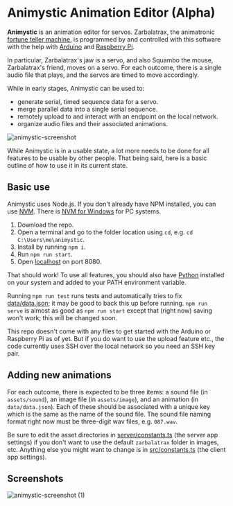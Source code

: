 # Animystic Animation Editor (Alpha)
**Animystic** is an animation editor for servos. Zarbalatrax, the animatronic [fortune teller machine](https://en.wikipedia.org/wiki/Fortune_teller_machine), is programmed by and controlled with this software with the help with [Arduino](https://www.arduino.cc/) and [Raspberry Pi](https://www.raspberrypi.com/).

In particular, Zarbalatrax's jaw is a servo, and also Squambo the mouse, Zarbalatrax's friend, moves on a servo. For each outcome, there is a single audio file that plays, and the servos are timed to move accordingly.

While in early stages, Animystic can be used to:

 - generate serial, timed sequence data for a servo.
 - merge parallel data into a single serial sequence.
 - remotely upload to and interact with an endpoint on the local network.
 - organize audio files and their associated animations.

![animystic-screenshot](https://github.com/laura-a-n-n/animystic/assets/100505614/47d2c044-6edb-4037-9b4c-aaae66fda278)

While Animystic is in a usable state, a lot more needs to be done for all features to be usable by other people. That being said, here is a basic outline of how to use it in its current state.

## Basic use

Animystic uses Node.js. If you don't already have NPM installed, you can use [NVM](https://docs.npmjs.com/downloading-and-installing-node-js-and-npm). There is [NVM for Windows](https://github.com/coreybutler/nvm-windows) for PC systems.

1. Download the repo.
2. Open a terminal and go to the folder location using `cd`, e.g. `cd C:\Users\me\animystic`.
3. Install by running `npm i`.
4. Run `npm run start`.
5. Open [localhost](http://localhost:8080) on port 8080.

That should work! To use all features, you should also have [Python](https://www.python.org/) installed on your system and added to your PATH environment variable.

Running `npm run test` runs tests and automatically tries to fix [data/data.json](data/data.json); it may be good to back this up before running. `npm run serve` is almost as good as `npm run start` except that (right now) saving won't work; this will be changed soon.

This repo doesn't come with any files to get started with the Arduino or Raspberry Pi as of yet. But if you do want to use the upload feature etc., the code currently uses SSH over the local network so you need an SSH key pair.

## Adding new animations

For each outcome, there is expected to be three items: a sound file (in `assets/sound`), an image file (in `assets/image`), and an animation (in `data/data.json`). Each of these should be associated with a unique key which is the same as the name of the sound file. The sound file naming format right now must be three-digit wav files, e.g. `087.wav`.

Be sure to edit the asset directories in [server/constants.ts](server/constants.ts) (the server app settings) if you don't want to use the default `zarbalatrax` folder in images, etc. Anything else you might want to change is in [src/constants.ts](src/constants.ts) (the client app settings). 

## Screenshots

![animystic-screenshot (1)](https://github.com/laura-a-n-n/animystic/assets/100505614/45f3cfa4-743f-48af-b840-a911e8bf5f27)
